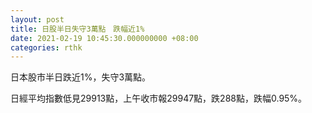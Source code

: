 ```yaml
---
layout: post
title: 日股半日失守3萬點　跌幅近1%
date: 2021-02-19 10:45:30.000000000 +08:00
categories: rthk
---
```


日本股市半日跌近1%，失守3萬點。

日經平均指數低見29913點，上午收市報29947點，跌288點，跌幅0.95%。
